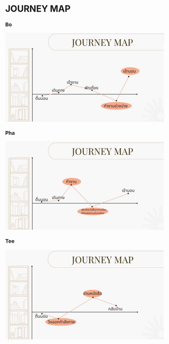 # JOURNEY MAP
<h3>Bo</h3>
<img src ="image/bo_jm.jpg">
</p>


<h3>Pha</h3>
<img src ="image/pha_jm.jpg">
</p>


<h3>Tee</h3>
<img src ="image/tee_jm.jpg">

